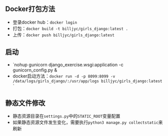 ## Docker打包方法
* 登录docker hub：`docker login`
* 打包：`docker build -t billjyc/girls_django:latest .`
* 上传：`docker push billjyc/girls_django:latest`

## 启动
* `nohup gunicorn django_exercise.wsgi:application -c gunicorn_config.py &
* docker启动方法：`docker run -d -p 8099:8099 -v /data/logs/girls_django/:/usr/app/logs billjyc/girls_django:latest`
`

## 静态文件修改
* 静态资源目录在`settings.py`中的`STATIC_ROOT`变量配置
* 如果静态资源文件发生变化，需要执行`python3 manage.py collectstatic`来刷新